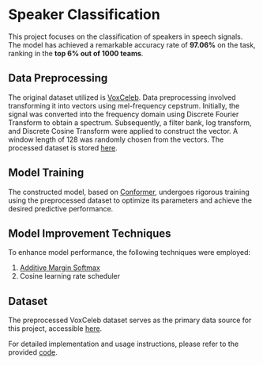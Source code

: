 # Speaker Classification

This project focuses on the classification of speakers in speech signals. The model has achieved a remarkable accuracy rate of **97.06%** on the task, ranking in the **top 6% out of 1000 teams**.

## Data Preprocessing

The original dataset utilized is [VoxCeleb](https://www.robots.ox.ac.uk/~vgg/data/voxceleb/). Data preprocessing involved transforming it into vectors using mel-frequency cepstrum. Initially, the signal was converted into the frequency domain using Discrete Fourier Transform to obtain a spectrum. Subsequently, a filter bank, log transform, and Discrete Cosine Transform were applied to construct the vector. A window length of 128 was randomly chosen from the vectors. The processed dataset is stored [here](https://drive.google.com/file/d/1xOFUZZRlcURtqnXTg1FyftW4ztwUGQNi/view?usp=sharing).

## Model Training

The constructed model, based on [Conformer](https://arxiv.org/abs/2005.08100), undergoes rigorous training using the preprocessed dataset to optimize its parameters and achieve the desired predictive performance.

## Model Improvement Techniques

To enhance model performance, the following techniques were employed:

1. [Additive Margin Softmax](https://arxiv.org/abs/1801.05599)
2. Cosine learning rate scheduler

## Dataset

The preprocessed VoxCeleb dataset serves as the primary data source for this project, accessible [here](https://drive.google.com/file/d/1xOFUZZRlcURtqnXTg1FyftW4ztwUGQNi/view?usp=sharing).  

For detailed implementation and usage instructions, please refer to the provided [code](https://github.com/Dawson-ma/Speaker-Classification/blob/main/Speaker_classification.ipynb).
